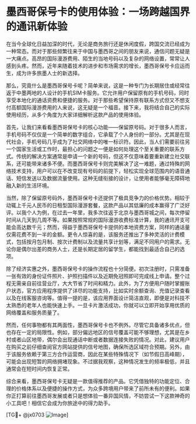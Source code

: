 # 墨西哥保号卡的使用体验：一场跨越国界的通讯新体验

在当今全球化日益加深的时代，无论是商务旅行还是休闲度假，跨国交流已经成为一种常态。而对于那些频繁往来于中国与墨西哥之间的朋友来说，通信问题无疑是一大痛点。高昂的国际漫游费用、陌生的当地号码以及复杂的网络设置，常常让人感到头疼。然而，近年来随着技术的进步和市场需求的增长，墨西哥保号卡应运而生，成为许多旅墨人士的新选择。

那么，究竟什么是墨西哥保号卡呢？简单来说，这是一种专门为长期居住或经常往返于中墨两地的人设计的手机SIM卡服务。它允许用户保留原有的手机号码，同时享受本地化的通话资费和便捷的服务。对于那些希望保持原有联系方式但又不想支付高额国际漫游费用的人来说，这无疑是一个福音。接下来，我将结合自己的实际使用经历，从多个角度为大家详细解析这款产品的使用体验。

首先，让我们来看看墨西哥保号卡的核心功能——保留原号码。对于很多人而言，手机号码不仅仅是一个简单的数字组合，它承载了个人身份的一部分。尤其是在现代社会，手机号码几乎成为了社交网络中的唯一标识符。因此，当人们需要前往另一个国家生活或工作时，最担心的问题之一便是如何处理这个至关重要的联系方式。传统的解决方案通常是申请一个新的号码，但这不仅意味着要重新建立社交联系，还可能带来诸多不便。而墨西哥保号卡则完美解决了这一难题，通过特殊的网络技术支持，用户可以在不改变现有号码的前提下，轻松实现全球范围内的语音通话、短信发送以及数据流量使用。这种无缝衔接的设计，让使用者能够毫无障碍地融入新的生活环境。

当然，除了保留原号码外，墨西哥保号卡还提供了极具竞争力的价格优势。相较于动辄上千元人民币的日租型国际漫游套餐，这款产品以其低廉的成本赢得了广泛好评。以我个人为例，在过去一年里，我多次往返于北京与墨西哥城之间，每次停留时间从几天到几周不等。如果按照常规的国际漫游收费标准计算，我的通讯开支可能会高达数千元；然而，得益于墨西哥保号卡提供的本地资费方案，同样的通话量仅需花费不到一半的金额。更令人惊喜的是，该服务还推出了多种灵活的计费模式，包括按月包月制、按次计费制以及流量共享计划等，满足不同用户的需求。无论你是偶尔出差的商务人士，还是长期定居的留学生，都能找到最适合自己的选项。

除了经济实惠之外，墨西哥保号卡的操作流程也十分简便。初次注册时，只需准备一张有效的身份证件照片、护照扫描件以及近期免冠照即可完成线上申请。整个过程无需亲自前往营业厅，大大节省了时间和精力。此外，为了方便用户随时掌握账户状态，官方应用程序提供了详尽的功能支持，比如实时余额查询、充值记录查看以及在线客服咨询等。值得一提的是，该应用界面设计简洁直观，即便是对科技不太熟悉的老年人也能快速上手。一旦卡片激活成功，你就可以立即开始享用优质的网络覆盖和服务质量了。

然而，任何事物都有其两面性，墨西哥保号卡也不例外。尽管它具备诸多优点，但也存在一定的局限性。例如，部分偏远地区的信号覆盖可能不够理想，尤其是在乡村或者山区地带，偶尔会出现通话中断或者数据连接失败的情况。对此，建议用户在购买之前仔细查阅官方网站提供的信号地图，确保所选区域符合预期。另外，由于该服务依赖于第三方合作运营商，因此在某些特殊情况下（如节假日高峰期），可能会出现短暂的网络拥堵现象。不过据我观察，这种情况发生的频率极低，并且通常会在短时间内恢复正常。

综合来看，墨西哥保号卡无疑是一款值得推荐的产品。它凭借独特的功能定位、合理的价格体系以及便捷的操作方式，为众多跨境用户带来了前所未有的便利。如果你正打算前往墨西哥发展或者只是想体验一番异国风情，不妨尝试一下这款神奇的小工具吧！相信它会成为你旅途中的得力助手。

[TG💪+ @jx0703 ![Image](https://github.com/user-attachments/assets/dbca1d08-cadb-493c-b0ec-ad6f7a83f270)]